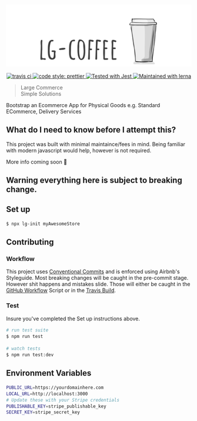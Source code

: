 <img src="/public/lg-coffee-logo.png" alt="lg-coffee" />

<p align="center">
  <a href="https://travis-ci.com/hi-matbub/coffee-menu.svg?token=wsyKr5ypVsdRwKJab6d2&branch=main" target="_blank">
    <img src="https://travis-ci.com/hi-matbub/coffee-menu.svg?token=wsyKr5ypVsdRwKJab6d2&branch=main" alt="travis ci" />
  </a>
    
  <a href= "https://github.com/prettier/prettier">
    <img alt="code style: prettier" src="https://img.shields.io/badge/code_style-prettier-ff69b4.svg" />
  </a>
  
  <a href="https://github.com/facebook/jest">
    <img src="https://img.shields.io/badge/tested_with-jest-99424f.svg" alt="Tested with Jest" />
  </a>

  <a href="https://lerna.js.org/">
    <img src="https://img.shields.io/badge/maintained%20with-lerna-cc00ff.svg" alt="Maintained with lerna" />
  </a>

</p>


> Large Commerce</br>
> Simple Solutions

Bootstrap an Ecommerce App for Physical Goods e.g. Standard ECommerce, Delivery Services

## What do I need to know before I attempt this?

This project was built with minimal maintaince/fees in mind. Being familiar with modern javascript would help, however is not required.

More info coming soon :construction:

## Warning everything here is subject to breaking change.

## Set up

```bash
$ npx lg-init myAwesomeStore
```

## Contributing 

### Workflow

This project uses <a href="https://www.conventionalcommits.org/en/v1.0.0/">Conventional Commits</a> and is enforced using Airbnb's Styleguide. Most breaking changes will be caught in the pre-commit stage. However shit happens and mistakes slide. Those will either be caught in the <a href="https://github.com/hi-matbub/coffee-menu/actions">GitHub Workflow</a> Script or in the <a href="https://travis-ci.com/hi-matbub/coffee-menu">Travis Build</a>.


### Test

Insure you've completed the Set up instructions above.

``` bash
# run test suite
$ npm run test

# watch tests
$ npm run test:dev
```

## Environment Variables

```bash
PUBLIC_URL=https://yourdomainhere.com
LOCAL_URL=http://localhost:3000
# Update these with your Stripe credentials
PUBLISHABLE_KEY=stripe_publishable_key
SECRET_KEY=stripe_secret_key
```
